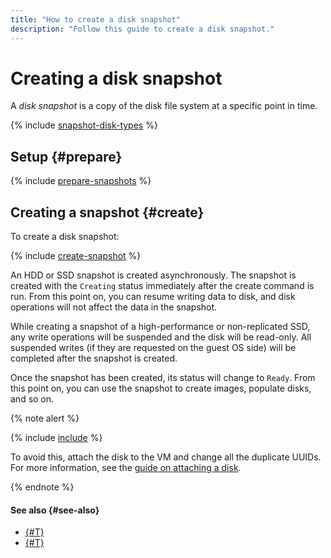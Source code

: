 ```yaml
---
title: "How to create a disk snapshot"
description: "Follow this guide to create a disk snapshot."
---
```


# Creating a disk snapshot

A _disk snapshot_ is a copy of the disk file system at a specific point in time.

{% include [snapshot-disk-types](../../../_includes/compute/snapshot-disk-types.md) %}

## Setup {#prepare}

{% include [prepare-snapshots](../../../_includes/compute/prepare-snapshots.md) %}

## Creating a snapshot {#create}

To create a disk snapshot:

{% include [create-snapshot](../../../_includes/compute/create-snapshot.md) %}

An HDD or SSD snapshot is created asynchronously. The snapshot is created with the `Creating` status immediately after the create command is run. From this point on, you can resume writing data to disk, and disk operations will not affect the data in the snapshot.

While creating a snapshot of a high-performance or non-replicated SSD, any write operations will be suspended and the disk will be read-only. All suspended writes (if they are requested on the guest OS side) will be completed after the snapshot is created.

Once the snapshot has been created, its status will change to `Ready`. From this point on, you can use the snapshot to create images, populate disks, and so on.

{% note alert %}

{% include [include](../../../_includes/compute/duplicated-uuid-note.md) %}

To avoid this, attach the disk to the VM and change all the duplicate UUIDs. For more information, see the [guide on attaching a disk](../vm-control/vm-attach-disk.md).

{% endnote %}


#### See also {#see-also}

* [{#T}](../snapshot-control/create-schedule.md)
* [{#T}](../disk-create/from-snapshot.md)
